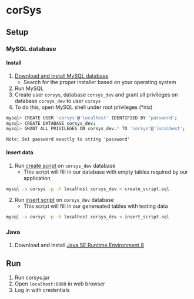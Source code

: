 # corSys #

## Setup ##

### MySQL database ###

#### Install ####

1. [Download and install MySQL database](https://dev.mysql.com/downloads/installer/)
    * Search for the proper installer based on your operating system
2. Run MySQL
3. Create user `corsys`, database `corsys_dev` and grant all privileges on database `corsys_dev` to user `corsys`
4. To do this, open MySQL shell under root privileges (*nix)

``` bash
mysql> CREATE USER 'corsys'@'localhost' IDENTIFIED BY 'password';
mysql> CREATE DATABASE corsys_dev;
mysql> GRANT ALL PRIVILEGES ON corsys_dev.* TO 'corsys'@'localhost';
```

`Note: Set password exactly to string 'password'`

#### Insert data ####

1. Run [create script](/mysql/create_script.sql) on `corsys_dev` database
    * This script will fill in our database with empty tables required by our application

``` bash
mysql -u corsys -p -h localhost corsys_dev < create_script.sql
```

2. Run [insert script](/mysql/insert_script.sql) on `corsys_dev` database
    * This script will fill in our genereated tables with testing data

``` bash
mysql -u corsys -p -h localhost corsys_dev < insert_script.sql
```

### Java ###

1. Download and install [Java SE Runtime Environment 8](https://www.oracle.com/technetwork/java/javase/downloads/jre8-downloads-2133155.html)


## Run ##

1. Run corsys.jar
2. Open `localhost:8080` in web browser
3. Log in with credentials
